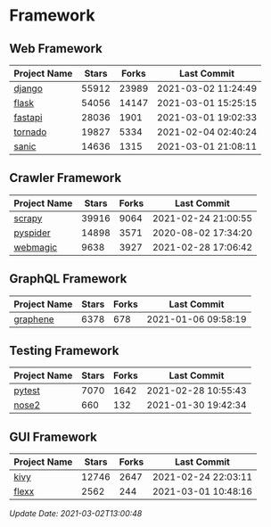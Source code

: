 # Framework

## Web Framework
| Project Name | Stars | Forks | Last Commit |
| ------------ | ----- | ----- | ----------- |
| [django](https://github.com/django/django) | 55912 | 23989 | 2021-03-02 11:24:49 |
| [flask](https://github.com/pallets/flask) | 54056 | 14147 | 2021-03-01 15:25:15 |
| [fastapi](https://github.com/tiangolo/fastapi) | 28036 | 1901 | 2021-03-01 19:02:33 |
| [tornado](https://github.com/tornadoweb/tornado) | 19827 | 5334 | 2021-02-04 02:40:24 |
| [sanic](https://github.com/sanic-org/sanic) | 14636 | 1315 | 2021-03-01 21:08:11 |

## Crawler Framework
| Project Name | Stars | Forks | Last Commit |
| ------------ | ----- | ----- | ----------- |
| [scrapy](https://github.com/scrapy/scrapy) | 39916 | 9064 | 2021-02-24 21:00:55 |
| [pyspider](https://github.com/binux/pyspider) | 14898 | 3571 | 2020-08-02 17:34:20 |
| [webmagic](https://github.com/code4craft/webmagic) | 9638 | 3927 | 2021-02-28 17:06:42 |

## GraphQL Framework
| Project Name | Stars | Forks | Last Commit |
| ------------ | ----- | ----- | ----------- |
| [graphene](https://github.com/graphql-python/graphene) | 6378 | 678 | 2021-01-06 09:58:19 |

## Testing Framework
| Project Name | Stars | Forks | Last Commit |
| ------------ | ----- | ----- | ----------- |
| [pytest](https://github.com/pytest-dev/pytest) | 7070 | 1642 | 2021-02-28 10:55:43 |
| [nose2](https://github.com/nose-devs/nose2) | 660 | 132 | 2021-01-30 19:42:34 |

## GUI Framework
| Project Name | Stars | Forks | Last Commit |
| ------------ | ----- | ----- | ----------- |
| [kivy](https://github.com/kivy/kivy) | 12746 | 2647 | 2021-02-24 22:03:11 |
| [flexx](https://github.com/flexxui/flexx) | 2562 | 244 | 2021-03-01 10:48:16 |

*Update Date: 2021-03-02T13:00:48*